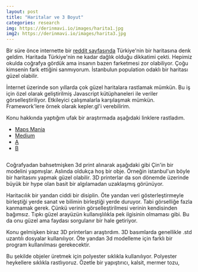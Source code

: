 ```yaml
---
layout: post
title: "Haritalar ve 3 Boyut"
categories: research
img: https://derinmavi.io/images/harita1.jpg
img2: https://derinmavi.io/images/harita3.jpg
---
```



Bir süre önce internette bir [reddit sayfasında](https://www.reddit.com/r/MapPorn/) Türkiye'nin bir haritasına denk geldim.
Haritada Türkiye'nin ne kadar dağlık olduğu dikkatimi çekti. Hepimiz okulda coğrafya gördük ama insanın bazen farketmesi zor olabiliyor. Çoğu kimsenin fark ettiğini sanmıyorum. İstanbulun population odaklı bir haritası güzel olabilir. 

İnternet üzerinde son yıllarda çok güzel haritalara rastlamak mümkün. Bu iş için özel olarak geliştirilmiş Javascript kütüphaneleri ile veriler görselleştiriliyor. Etkileyici çalışmalarla karşılaşmak mümkün. Framework'lere örnek olarak kepler.gl'i verebilirim.

Konu hakkında yaptığım ufak bir araştırmada aşağıdaki linklere rastladım.
* [Maps Mania](https://googlemapsmania.blogspot.com/2017/11/mapping-population-in-3d.html)
* [Medium](https://blog.mapbox.com/3d-mapping-global-population-density-how-i-built-it-141785c91107)
* [A](https://towardsdatascience.com/4d-data-visualization-with-kepler-gl-b6bd6dd90451)
* [B](https://observablehq.com/@pstuffa/making-maps-with-nyc-open-data)


<img src="https://derinmavi.io/images/harita2.jpg" alt="" class="img-fluid">

Coğrafyadan bahsetmişken 3d print alınarak aşağıdaki gibi Çin'in bir modelini yapmışlar. Aslında oldukça hoş bir obje. Örneğin istanbul'un böyle bir haritasını yapmak güzel olabilir. 3D printerlar da son dönemde üzerinde büyük bir hype olan basit bir algılamadan uzaklaşmış görünüyor.

Haritacılık bir yandan ciddi bir disiplin. Öte yandan veri gösterleştirmeyle birleştiği yerde sanat ve bilimin birleştiği yerde duruyor. Tabi görselliğe fazla kanmamak gerek. Çünkü verinin görselleştirilmesi verinin kendisinden bağımsız. Tıpkı güzel arayüzün kullanışlılıkla pek ilgisinin olmaması gibi. Bu da onu güzel ama faydası sorgulanır bir hale getiriyor.

Konu gelmişken biraz 3D printerları araştırdım. 3D basımlarda genellikle .std uzantılı dosyalar kullanılıyor. Öte yandan 3d modelleme için farklı bir program kullanılması gerekecektir.

Bu şekilde objeler üretmek için polyester sıklıkla kullanılıyor. Polyester heykellere sıklıkla rastlıyoruz. Özetle bir yapıştırıcı, kalsit, mermer tozu, 
